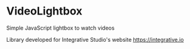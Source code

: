 # VideoLightbox
Simple JavaScript lightbox to watch videos

Library developed for Integrative Studio's website
https://integrative.io
